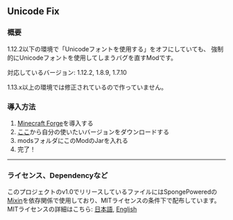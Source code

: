 ## Unicode Fix

### 概要

1.12.2以下の環境で「Unicodeフォントを使用する」をオフにしていても、
強制的にUnicodeフォントを使用してしまうバグを直すModです。

対応しているバージョン: 1.12.2, 1.8.9, 1.7.10

1.13.x以上の環境では修正されているので作っていません。

### 導入方法

1. [Minecraft Forge](https://files.minecraftforge.net/net/minecraftforge/forge)を導入する
2. [ここ](https://github.com/Yukkuritaku/unicode-fix/releases/latest)から自分の使いたいバージョンをダウンロードする
3. modsフォルダにこのModのJarを入れる
4. 完了！

---

### ライセンス、Dependencyなど
このプロジェクトのv1.0でリリースしているファイルにはSpongePoweredの[Mixin](https://github.com/SpongePowered/Mixin)を依存関係で使用しており、MITライセンスの条件下で配布しています。
MITライセンスの詳細はこちら: [日本語](https://github.com/Yukkuritaku/unicode-fix/blob/1.12.2/LICENSE_JP.txt), [English](https://github.com/Yukkuritaku/unicode-fix/blob/1.12.2/LICENSE.txt)